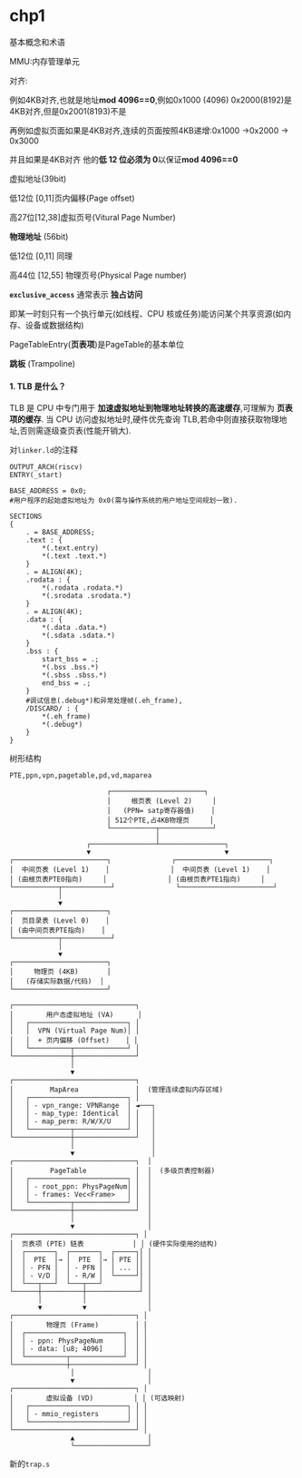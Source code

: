 # chp1

基本概念和术语

MMU:内存管理单元

对齐:

例如4KB对齐,也就是地址**mod 4096==0**,例如0x1000 (4096)  0x2000(8192)是4KB对齐,但是0x2001(8193)不是

再例如虚拟页面如果是4KB对齐,连续的页面按照4KB递增:0x1000 ->0x2000 -> 0x3000

并且如果是4KB对齐 他的**低 12 位必须为 0**以保证**mod 4096==0**





虚拟地址(39bit)

低12位 [0,11]页内偏移(Page offset)

高27位[12,38]虚拟页号(Vitural Page Number)

**物理地址** (56bit)

低12位 [0,11] 同理

高44位 [12,55] 物理页号(Physical Page number)



**`exclusive_access`** 通常表示 **独占访问**

即某一时刻只有一个执行单元(如线程、CPU 核或任务)能访问某个共享资源(如内存、设备或数据结构)

PageTableEntry(**页表项**)是PageTable的基本单位

**跳板** (Trampoline)

#### 1. **TLB 是什么？**

TLB 是 CPU 中专门用于 **加速虚拟地址到物理地址转换的高速缓存**,可理解为 **页表项的缓存**.
当 CPU 访问虚拟地址时,硬件优先查询 TLB,若命中则直接获取物理地址,否则需逐级查页表(性能开销大).

对`linker.ld`的注释

```ld
OUTPUT_ARCH(riscv)
ENTRY(_start)

BASE_ADDRESS = 0x0;
#用户程序的起始虚拟地址为 0x0(需与操作系统的用户地址空间规划一致).

SECTIONS
{
    . = BASE_ADDRESS;
    .text : {
        *(.text.entry)
        *(.text .text.*)
    }
    . = ALIGN(4K);
    .rodata : {
        *(.rodata .rodata.*)
        *(.srodata .srodata.*)
    }
    . = ALIGN(4K);
    .data : {
        *(.data .data.*)
        *(.sdata .sdata.*)
    }
    .bss : {
        start_bss = .;
        *(.bss .bss.*)
        *(.sbss .sbss.*)
        end_bss = .;
    }
    #调试信息(.debug*)和异常处理帧(.eh_frame),
    /DISCARD/ : {
        *(.eh_frame)
        *(.debug*)
    }
}
```

树形结构

`PTE,ppn,vpn,pagetable,pd,vd,maparea`

```
                        ┌───────────────────────┐
                        │     根页表 (Level 2)     │
                        │   (PPN= satp寄存器值)    │
                        │ 512个PTE,占4KB物理页     │
                        └───────────┬─────────────┘
                                    │
                   ┌────────────────┴────────────────┐
                   ▼                                 ▼
┌───────────────────────┐               ┌───────────────────────┐
│  中间页表 (Level 1)    │               │  中间页表 (Level 1)    │
│ (由根页表PTE0指向)     │               │ (由根页表PTE1指向)     │
└───────────┬────────────┘               └───────────────────────┘
            │                                                  
            ▼                                                  
┌───────────────────────┐                          
│  页目录表 (Level 0)    │                          
│ (由中间页表PTE指向)    │                          
└───────────┬────────────┘                          
            │                                      
            ▼                                      
┌───────────────────────┐                          
│     物理页 (4KB)       │                          
│   (存储实际数据/代码)  │                          
└───────────────────────┘                          
```



```
┌──────────────────────────────┐
│        用户态虚拟地址 (VA)      │
│   ┌────────────────────────┐ │
│   │  VPN (Virtual Page Num)│ │
│   │  + 页内偏移 (Offset)    │ │
│   └──────────┬─────────────┘ │
└──────────────┼───────────────┘
               │
               ▼
┌──────────────────────────────┐
│         MapArea              │  (管理连续虚拟内存区域)
│   ┌────────────────────────┐ │
│   │ - vpn_range: VPNRange  │ ◄───┐
│   │ - map_type: Identical  │ │   │
│   │ - map_perm: R/W/X/U    │ │   │
│   └──────────┬─────────────┘ │   │
└──────────────┼───────────────┘   │
               │                   │
               ▼                   │
┌──────────────────────────────┐  │
│         PageTable            │  │  (多级页表控制器)
│   ┌────────────────────────┐ │  │
│   │ - root_ppn: PhysPageNum│ │  │
│   │ - frames: Vec<Frame>   │ │  │
│   └──────────┬─────────────┘ │  │
└──────────────┼───────────────┘  │
               │                  │
               ▼                  │
┌──────────────────────────────┐ │
│  页表项 (PTE) 链表            │ │ (硬件实际使用的结构)
│  ┌───────┐  ┌───────┐  ┌─────┐│ │
│  │  PTE  │→ │  PTE  │→ │ PTE ││ │
│  │ - PFN │  │ - PFN │  │ ... ││ │
│  │ - V/D │  │ - R/W │  └─────┘│ │
│  └───┬───┘  └───┬───┘         │ │
└──────┼──────────┼─────────────┘ │
       │          │               │
       ▼          ▼               │
┌──────────────────────────────┐ │
│        物理页 (Frame)         │ │
│  ┌────────────────────────┐  │ │
│  │ - ppn: PhysPageNum     │  │ │
│  │ - data: [u8; 4096]     │  │ │
│  └──────────┬─────────────┘  │ │
└─────────────┼────────────────┘ │
               │                  │
               ▼                  │
┌──────────────────────────────┐ │
│        虚拟设备 (VD)          │ │ (可选映射)
│   ┌────────────────────────┐ │ │
│   │ - mmio_registers       │ │ │
│   └────────────────────────┘ │ │
└──────────────────────────────┘ │
               ▲                  │
               └──────────────────┘
```

新的`trap.s`

```assembly
```

